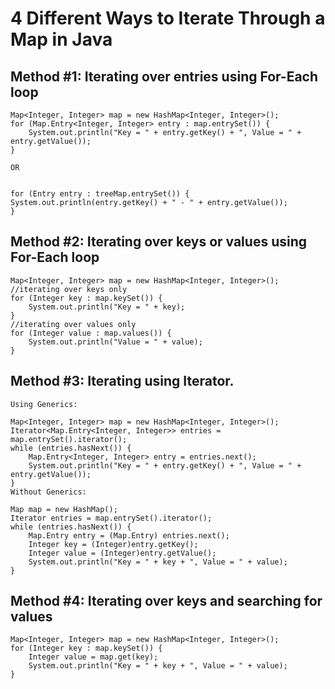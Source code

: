 # 4 Different Ways to Iterate Through a Map in Java

## Method #1: Iterating over entries using For-Each loop
```
Map<Integer, Integer> map = new HashMap<Integer, Integer>();
for (Map.Entry<Integer, Integer> entry : map.entrySet()) {
    System.out.println("Key = " + entry.getKey() + ", Value = " + entry.getValue());
}

OR


for (Entry entry : treeMap.entrySet()) {
System.out.println(entry.getKey() + " - " + entry.getValue());
}
```

## Method #2: Iterating over keys or values using For-Each loop
```
Map<Integer, Integer> map = new HashMap<Integer, Integer>();
//iterating over keys only
for (Integer key : map.keySet()) {
    System.out.println("Key = " + key);
}
//iterating over values only
for (Integer value : map.values()) {
    System.out.println("Value = " + value);
}
```
## Method #3: Iterating using Iterator.
```
Using Generics:

Map<Integer, Integer> map = new HashMap<Integer, Integer>();
Iterator<Map.Entry<Integer, Integer>> entries = map.entrySet().iterator();
while (entries.hasNext()) {
    Map.Entry<Integer, Integer> entry = entries.next();
    System.out.println("Key = " + entry.getKey() + ", Value = " + entry.getValue());
}
Without Generics:

Map map = new HashMap();
Iterator entries = map.entrySet().iterator();
while (entries.hasNext()) {
    Map.Entry entry = (Map.Entry) entries.next();
    Integer key = (Integer)entry.getKey();
    Integer value = (Integer)entry.getValue();
    System.out.println("Key = " + key + ", Value = " + value);
}
```
## Method #4: Iterating over keys and searching for values
```
Map<Integer, Integer> map = new HashMap<Integer, Integer>();
for (Integer key : map.keySet()) {
    Integer value = map.get(key);
    System.out.println("Key = " + key + ", Value = " + value);
}
```
